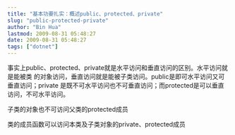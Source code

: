 ```yaml
---
title: "基本功要扎实：概述public、protected、private"
slug: "public-protected-private"
author: "Bin Hua"
lastmod: 2009-08-31 05:48:27
date: 2009-08-31 05:48:27
tags: ["dotnet"]
---
```


事实上public、protected、private就是水平访问和垂直访问的区别。水平访问就是能被类
的对象访问，垂直访问就是能被子类访问。public是即可水平访问又可垂直访问；private
是既不可水平访问也不可垂直访问；而protected是可以垂直访问，不可水平访问。

子类的对象也不可访问父类的protected成员

类的成员函数可以访问本类及子类对象的private、protected成员
